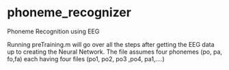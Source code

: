# phoneme_recognizer
Phoneme Recognition using EEG

Running preTraining.m will go over all the steps after getting the EEG data up to creating the Neural Network.
The file assumes four phonemes (po, pa, fo,fa) each having four files (po1, po2, po3 ,po4, pa1,....)
